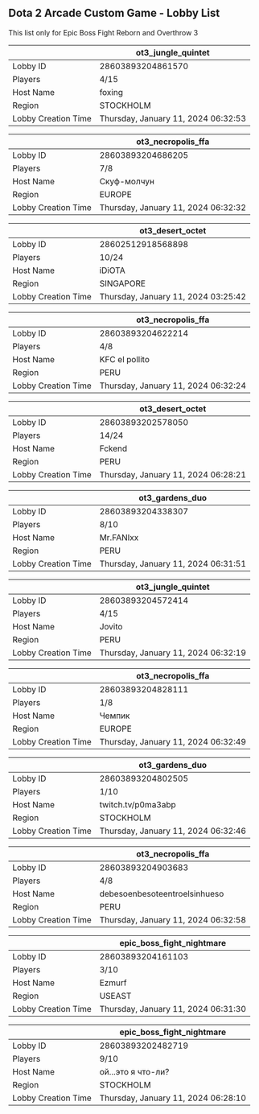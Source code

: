 ## Dota 2 Arcade Custom Game - Lobby List

This list only for Epic Boss Fight Reborn and Overthrow 3

|  | ot3_jungle_quintet |
| ------ | ------ |
| Lobby ID | 28603893204861570 |
| Players | 4/15 |
| Host Name | foxing |
| Region | STOCKHOLM |
| Lobby Creation Time | Thursday, January 11, 2024 06:32:53 |


|  | ot3_necropolis_ffa |
| ------ | ------ |
| Lobby ID | 28603893204686205 |
| Players | 7/8 |
| Host Name | Скуф-молчун |
| Region | EUROPE |
| Lobby Creation Time | Thursday, January 11, 2024 06:32:32 |


|  | ot3_desert_octet |
| ------ | ------ |
| Lobby ID | 28602512918568898 |
| Players | 10/24 |
| Host Name | iDiOTA |
| Region | SINGAPORE |
| Lobby Creation Time | Thursday, January 11, 2024 03:25:42 |


|  | ot3_necropolis_ffa |
| ------ | ------ |
| Lobby ID | 28603893204622214 |
| Players | 4/8 |
| Host Name | KFC el pollito |
| Region | PERU |
| Lobby Creation Time | Thursday, January 11, 2024 06:32:24 |


|  | ot3_desert_octet |
| ------ | ------ |
| Lobby ID | 28603893202578050 |
| Players | 14/24 |
| Host Name | Fckend |
| Region | PERU |
| Lobby Creation Time | Thursday, January 11, 2024 06:28:21 |


|  | ot3_gardens_duo |
| ------ | ------ |
| Lobby ID | 28603893204338307 |
| Players | 8/10 |
| Host Name | Mr.FANIxx |
| Region | PERU |
| Lobby Creation Time | Thursday, January 11, 2024 06:31:51 |


|  | ot3_jungle_quintet |
| ------ | ------ |
| Lobby ID | 28603893204572414 |
| Players | 4/15 |
| Host Name | Jovito |
| Region | PERU |
| Lobby Creation Time | Thursday, January 11, 2024 06:32:19 |


|  | ot3_necropolis_ffa |
| ------ | ------ |
| Lobby ID | 28603893204828111 |
| Players | 1/8 |
| Host Name | Чемпик |
| Region | EUROPE |
| Lobby Creation Time | Thursday, January 11, 2024 06:32:49 |


|  | ot3_gardens_duo |
| ------ | ------ |
| Lobby ID | 28603893204802505 |
| Players | 1/10 |
| Host Name | twitch.tv/p0ma3abp |
| Region | STOCKHOLM |
| Lobby Creation Time | Thursday, January 11, 2024 06:32:46 |


|  | ot3_necropolis_ffa |
| ------ | ------ |
| Lobby ID | 28603893204903683 |
| Players | 4/8 |
| Host Name | debesoenbesoteentroelsinhueso |
| Region | PERU |
| Lobby Creation Time | Thursday, January 11, 2024 06:32:58 |


|  | epic_boss_fight_nightmare |
| ------ | ------ |
| Lobby ID | 28603893204161103 |
| Players | 3/10 |
| Host Name | Ezmurf |
| Region | USEAST |
| Lobby Creation Time | Thursday, January 11, 2024 06:31:30 |


|  | epic_boss_fight_nightmare |
| ------ | ------ |
| Lobby ID | 28603893202482719 |
| Players | 9/10 |
| Host Name | ой...это я что-ли? |
| Region | STOCKHOLM |
| Lobby Creation Time | Thursday, January 11, 2024 06:28:10 |


